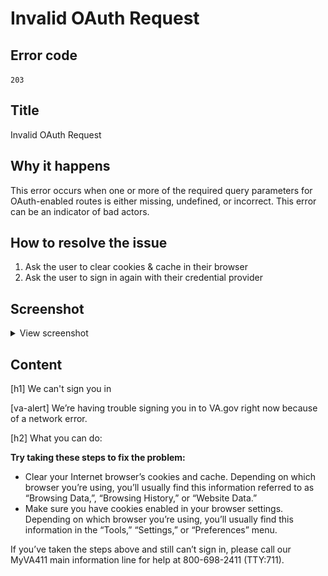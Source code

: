 # Invalid OAuth Request

## Error code
`203`

## Title
Invalid OAuth Request

## Why it happens
This error occurs when one or more of the required query parameters for OAuth-enabled routes is either missing, undefined, or incorrect. This error can be an indicator of bad actors.

## How to resolve the issue

1. Ask the user to clear cookies & cache in their browser
2. Ask the user to sign in again with their credential provider

## Screenshot
<details>
  <summary>View screenshot</summary>
  <img src="./screenshots/203.png" />
</details>

## Content

[h1] We can't sign you in

[va-alert] 
We’re having trouble signing you in to VA.gov right now because of a network error.

[h2] What you can do:

**Try taking these steps to fix the problem:**

- Clear your Internet browser’s cookies and cache. Depending on which browser you’re using, you’ll usually find this information referred to as “Browsing Data,”, “Browsing History,” or “Website Data.”
- Make sure you have cookies enabled in your browser settings. Depending on which browser you’re using, you’ll usually find this information in the “Tools,” “Settings,” or “Preferences” menu.

If you’ve taken the steps above and still can’t sign in, please call our MyVA411 main information line for help at 800-698-2411 (TTY:711).
